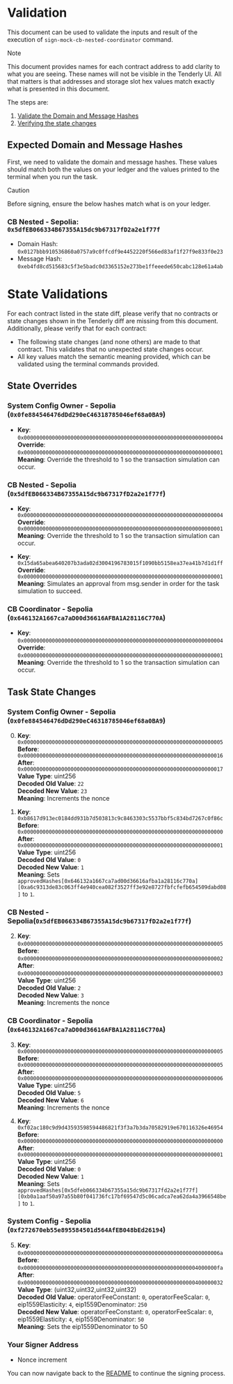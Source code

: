 # Validation

This document can be used to validate the inputs and result of the execution of `sign-mock-cb-nested-coordinator` command.

> [!NOTE]
>
> This document provides names for each contract address to add clarity to what you are seeing. These names will not be visible in the Tenderly UI. All that matters is that addresses and storage slot hex values match exactly what is presented in this document.

The steps are:

1. [Validate the Domain and Message Hashes](#expected-domain-and-message-hashes)
2. [Verifying the state changes](#state-changes)

## Expected Domain and Message Hashes

First, we need to validate the domain and message hashes. These values should match both the values on your ledger and the values printed to the terminal when you run the task.

> [!CAUTION]
>
> Before signing, ensure the below hashes match what is on your ledger.
>
> ### CB Nested - Sepolia: `0x5dfEB066334B67355A15dc9b67317fD2a2e1f77f`
>
> - Domain Hash: `0x0127bbb910536860a0757a9c0ffcdf9e4452220f566ed83af1f27f9e833f0e23`
> - Message Hash: `0xeb4fd8cd515683c5f3e5badc0d3365152e273be1ffeeede650cabc128e61a4ab`

# State Validations

For each contract listed in the state diff, please verify that no contracts or state changes shown in the Tenderly diff are missing from this document. Additionally, please verify that for each contract:

- The following state changes (and none others) are made to that contract. This validates that no unexpected state changes occur.
- All key values match the semantic meaning provided, which can be validated using the terminal commands provided.

## State Overrides

### System Config Owner - Sepolia (`0x0fe884546476dDd290eC46318785046ef68a0BA9`)

- **Key**: `0x0000000000000000000000000000000000000000000000000000000000000004` <br/>
  **Override**: `0x0000000000000000000000000000000000000000000000000000000000000001` <br/>
  **Meaning**: Override the threshold to 1 so the transaction simulation can occur.

### CB Nested - Sepolia (`0x5dfEB066334B67355A15dc9b67317fD2a2e1f77f`)

- **Key**: `0x0000000000000000000000000000000000000000000000000000000000000004` <br/>
  **Override**: `0x0000000000000000000000000000000000000000000000000000000000000001` <br/>
  **Meaning**: Override the threshold to 1 so the transaction simulation can occur.

- **Key**: `0x15da65abea640207b3ada02d3004196783015f1090bb5158ea37ea41b7d1d1ff` <br/>
  **Override**: `0x0000000000000000000000000000000000000000000000000000000000000001` <br/>
  **Meaning**: Simulates an approval from msg.sender in order for the task simulation to succeed.

### CB Coordinator - Sepolia (`0x646132A1667ca7aD00d36616AFBA1A28116C770A`)

- **Key**: `0x0000000000000000000000000000000000000000000000000000000000000004` <br/>
  **Override**: `0x0000000000000000000000000000000000000000000000000000000000000001` <br/>
  **Meaning**: Override the threshold to 1 so the transaction simulation can occur.

## Task State Changes

### System Config Owner - Sepolia (`0x0fe884546476dDd290eC46318785046ef68a0BA9`)

0. **Key**: `0x0000000000000000000000000000000000000000000000000000000000000005` <br/>
   **Before**: `0x0000000000000000000000000000000000000000000000000000000000000016` <br/>
   **After**: `0x0000000000000000000000000000000000000000000000000000000000000017` <br/>
   **Value Type**: uint256 <br/>
   **Decoded Old Value**: `22` <br/>
   **Decoded New Value**: `23` <br/>
   **Meaning**: Increments the nonce <br/>

1. **Key**: `0xb8617d913ec0184dd931b7d503813c9c8463303c5537bbf5c834bd7267c0f86c` <br/>
   **Before**: `0x0000000000000000000000000000000000000000000000000000000000000000` <br/>
   **After**: `0x0000000000000000000000000000000000000000000000000000000000000001` <br/>
   **Value Type**: uint256 <br/>
   **Decoded Old Value**: `0` <br/>
   **Decoded New Value**: `1` <br/>
   **Meaning**: Sets `approvedHashes[0x646132a1667ca7ad00d36616afba1a28116c770a][0xa6c9313de83c063ff4e940cea082f3527ff3e92e8727fbfcfefb654509dabd08]` to `1`. <br/>

### CB Nested - Sepolia(`0x5dfEB066334B67355A15dc9b67317fD2a2e1f77f`)

2. **Key**: `0x0000000000000000000000000000000000000000000000000000000000000005` <br/>
   **Before**: `0x0000000000000000000000000000000000000000000000000000000000000002` <br/>
   **After**: `0x0000000000000000000000000000000000000000000000000000000000000003` <br/>
   **Value Type**: uint256 <br/>
   **Decoded Old Value**: `2` <br/>
   **Decoded New Value**: `3` <br/>
   **Meaning**: Increments the nonce <br/>

### CB Coordinator - Sepolia (`0x646132A1667ca7aD00d36616AFBA1A28116C770A`)

3. **Key**: `0x0000000000000000000000000000000000000000000000000000000000000005` <br/>
   **Before**: `0x0000000000000000000000000000000000000000000000000000000000000005` <br/>
   **After**: `0x0000000000000000000000000000000000000000000000000000000000000006` <br/>
   **Value Type**: uint256 <br/>
   **Decoded Old Value**: `5` <br/>
   **Decoded New Value**: `6` <br/>
   **Meaning**: Increments the nonce <br/>

4. **Key**: `0xf02ac180c9d9d43593598594486821f3f3a7b3da70582919e670116326e46954` <br/>
   **Before**: `0x0000000000000000000000000000000000000000000000000000000000000000` <br/>
   **After**: `0x0000000000000000000000000000000000000000000000000000000000000001` <br/>
   **Value Type**: uint256 <br/>
   **Decoded Old Value**: `0` <br/>
   **Decoded New Value**: `1` <br/>
   **Meaning**: Sets `approvedHashes[0x5dfeb066334b67355a15dc9b67317fd2a2e1f77f][0xb0a1aaf50a97a55b80f041736fc17bf69547d5c06cadca7ea62da4a3966548be]` to `1`. <br/>

### System Config - Sepolia (`0xf272670eb55e895584501d564AfEB048bEd26194`)

5. **Key**: `0x000000000000000000000000000000000000000000000000000000000000006a` <br/>
   **Before**: `0x00000000000000000000000000000000000000000000000000000004000000fa` <br/>
   **After**: `0x0000000000000000000000000000000000000000000000000000000400000032` <br/>
   **Value Type**: (uint32,uint32,uint32,uint32) <br/>
   **Decoded Old Value**: operatorFeeConstant: `0`, operatorFeeScalar: `0`, eip1559Elasticity: `4`, eip1559Denominator: `250` <br/>
   **Decoded New Value**: operatorFeeConstant: `0`, operatorFeeScalar: `0`, eip1559Elasticity: `4`, eip1559Denominator: `50` <br/>
   **Meaning**: Sets the eip1559Denominator to 50 <br/>

### Your Signer Address

- Nonce increment

You can now navigate back to the [README](../README.md#43-extract-the-domain-hash-and-the-message-hash-to-approve) to continue the signing process.
